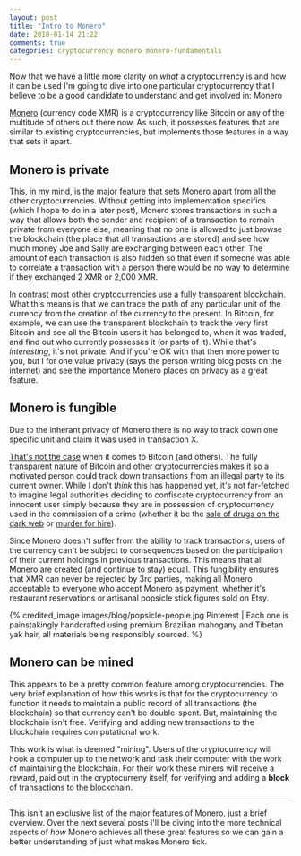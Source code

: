 ```yaml
---
layout: post
title: "Intro to Monero"
date: 2018-01-14 21:22
comments: true
categories: cryptocurrency monero monero-fundamentals
---
```

Now that we have a little more clarity on _what_ a cryptocurrency is and how it can be used I'm going to dive into one particular cryptocurrency that I believe to be a good candidate to understand and get involved in: Monero

<!--more-->

[Monero](https://getmonero.org/get-started/what-is-monero/) (currency code XMR) is a cryptocurrency like Bitcoin or any of the multitude of others out there now. As such, it possesses features that are similar to existing cryptocurrencies, but implements those features in a way that sets it apart.

## Monero is private

This, in my mind, is the major feature that sets Monero apart from all the other cryptocurrencies. Without getting into implementation specifics (which I hope to do in a later post), Monero stores transactions in such a way that allows both the sender and recipient of a transaction to remain private from everyone else, meaning that no one is allowed to just browse the blockchain (the place that all transactions are stored) and see how much money Joe and Sally are exchanging between each other. The amount of each transaction is also hidden so that even if someone was able to correlate a transaction with a person there would be no way to determine if they exchanged 2 XMR or 2,000 XMR.

In contrast most other cryptocurrencies use a fully transparent blockchain. What this means is that we can trace the path of any particular unit of the currency from the creation of the currency to the present. In Bitcoin, for example, we can use the transparent blockchain to track the very first Bitcoin and see all the Bitcoin users it has belonged to, when it was traded, and find out who currently possesses it (or parts of it). While that's _interesting_, it's not private. And if you're OK with that then more power to you, but I for one value privacy (says the person writing blog posts on the internet) and see the importance Monero places on privacy as a great feature.

## Monero is fungible

Due to the inherant privacy of Monero there is no way to track down one specific unit and claim it was used in transaction X.

[That's not the case](http://time.com/3689359/bitcoins-track-anonymous) when it comes to Bitcoin (and others). The fully transparent nature of Bitcoin and other cryptocurrencies makes it so a motivated person could track down transactions from an illegal party to its current owner. While I don't _think_ this has happened yet, it's not far-fetched to imagine legal authorities deciding to confiscate cryptocurrency from an innocent user simply because they are in possession of cryptocurrency used in the commission of a crime (whether it be the [sale of drugs on the dark web](https://www.economist.com/news/international/21702176-drug-trade-moving-street-online-cryptomarkets-forced-compete) or [murder for hire](https://cointelegraph.com/news/bitcoin-ethical-hacking-leads-to-solving-fbi-murder-case)).

Since Monero doesn't suffer from the ability to track transactions, users of the currency can't be subject to consequences based on the participation of their current holdings in previous transactions. This means that all Monero are created (and continue to stay) equal. This fungibility ensures that XMR can never be rejected by 3rd parties, making all Monero acceptable to everyone who accept Monero as payment, whether it's restaurant reservations or artisanal popsicle stick figures sold on Etsy.

{% credited_image images/blog/popsicle-people.jpg Pinterest | Each one is painstakingly handcrafted using premium Brazilian mahogany and Tibetan yak hair, all materials being responsibly sourced. %}

## Monero can be mined

This appears to be a pretty common feature among cryptocurrencies. The very brief explanation of how this works is that for the cryptocurrency to function it needs to maintain a public record of all transactions (the blockchain) so that currency can't be double-spent. But, maintaining the blockchain isn't free. Verifying and adding new transactions to the blockchain requires computational work.

This work is what is deemed "mining". Users of the cryptocurrency will hook a computer up to the network and task their computer with the work of maintaining the blockchain. For their work these miners will receive a reward, paid out in the cryptocurreny itself, for verifying and adding a **block** of transactions to the blockchain.

---

This isn't an exclusive list of the major features of Monero, just a brief overview. Over the next several posts I'll be diving into the more technical aspects of _how_ Monero achieves all these great features so we can gain a better understanding of just what makes Monero tick.
